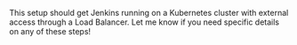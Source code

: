 This setup should get Jenkins running on a Kubernetes cluster with external access through a Load Balancer. Let me know if you need specific details on any of these steps!
